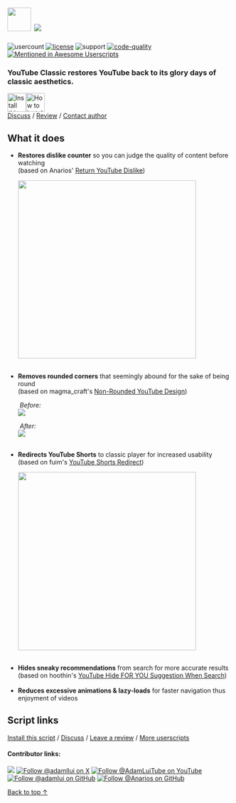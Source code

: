 <h1>
  <picture>
    <source media="(prefers-color-scheme: dark)" srcset="https://media.ytclassic.com/images/logos/youtube-classic/darkmode.png?latest">
    <img height=53 src="https://media.ytclassic.com/images/logos/youtube-classic/lightmode.png?latest">
  </picture>
  <a href="https://twitter.com/intent/tweet?text=Nostalgic%20for%20classic%20YouTube%3F%20This%20userscript%20is%20just%20the%20fix!&url=https://github.com/adamlui/userscripts/tree/master/youtube-classic&hashtags=greasemonkey,userscripts,javascript"><img src="https://img.shields.io/twitter/url/http/shields.io.svg?style=social"></a>
</h1>

![usercount](https://img.shields.io/greasyfork/dt/456132?label=Users&color=brightgreen&style=flat-square)
[![license](https://img.shields.io/badge/License-MIT-orange.svg?style=flat-square)](https://github.com/adamlui/youtube-classic/blob/main/LICENSE.md)
![support](https://img.shields.io/badge/Support-Chrome|Firefox|Edge|Safari|Opera-989898.svg?style=flat-square)
[![code-quality](https://img.shields.io/codefactor/grade/github/adamlui/youtube-classic?label=Code%20Quality&style=flat-square)](https://www.codefactor.io/repository/github/adamlui/youtube-classic)
[![Mentioned in Awesome Userscripts](https://awesome.re/badge-flat.svg)](https://github.com/awesome-scripts/awesome-userscripts#youtube)

<h3><b>YouTube Classic</b> restores YouTube back to its glory days of classic aesthetics.</h3>

<a href="https://greasyfork.org/scripts/456132"><img alt="Install this script" height=42 src="https://media.ytclassic.com/images/buttons/greasy-fork/install-button.svg?latest"></a><a href="https://greasyfork.org/help/installing-user-scripts"><img height=42 alt="How to install" title="How to install" src="https://media.ytclassic.com/images/buttons/greasy-fork/help-button.svg?latest"></a>
<br>
[Discuss](https://github.com/adamlui/youtube-classic/discussions) /
[Review](https://greasyfork.org/scripts/456132/feedback#post-discussion) /
[Contact author](https://github.com/adamlui)

<h2>What it does</h2>
<ul>
  <li><b>Restores dislike counter</b> so you can judge the quality of content before watching<br>
    (based on Anarios' <a href="https://github.com/Anarios/return-youtube-dislike">Return YouTube Dislike</a>)
    <p><img width=400px src="https://media.ytclassic.com/images/screenshots/dislike-counter.png?latest"></li><br>
  <li><b>Removes rounded corners</b> that seemingly abound for the sake of being round<br>
    (based on magma_craft's <a href="https://userstyles.world/style/7243/css-adjustments-fixes-for-non-rounded-youtube-design">Non-Rounded YouTube Design</a>)
    <p><i>&nbsp;Before:</i><br>
      <img src="https://media.ytclassic.com/images/screenshots/youtube-modern-ui.png?latest">
    <p><i>&nbsp;After:</i><br>
      <img src="https://media.ytclassic.com/images/screenshots/youtube-classic-ui.png?latest"></li><br>
  <li><b>Redirects YouTube Shorts</b> to classic player for increased usability<br>
    (based on fuim's <a href="https://greasyfork.org/scripts/439993-youtube-shorts-redirect">YouTube Shorts Redirect</a>)
    <p><img width=400 src="https://media.ytclassic.com/images/screenshots/shorts-redir.png?latest"></li><br>
  <li><b>Hides sneaky recommendations</b> from search for more accurate results<br>
    (based on hoothin's <a href="https://greasyfork.org/scripts/441189-youtube-hide-for-you-suggestion-when-search">
      YouTube Hide FOR YOU Suggestion When Search</a>)</li><br>
  <li><b>Reduces excessive animations & lazy-loads</b> for faster navigation thus enjoyment of videos</li>
</ul>

## Script links

[Install this script](https://greasyfork.org/scripts/456132) /
[Discuss](https://github.com/adamlui/youtube-classic/discussions) /
[Leave a review](https://greasyfork.org/scripts/456132/feedback#post-discussion) /
[More userscripts](https://github.com/adamlui/userscripts)

#### Contributor links:

[![](https://img.shields.io/mastodon/follow/109387703022229926?domain=https%3A%2F%2Felonsucks.org&style=social)](https://elonsucks.org/@adam?utm_source=youtube_classic&utm_content=github_shield "Follow @adam on Mastodon")
[![](https://img.shields.io/badge/Follow%20@adamllui-2.2k-blue?logo=x&style=social "Follow @adamllui on X")](https://x.com/intent/user?screen_name=adamllui)
[![](https://img.shields.io/youtube/channel/subscribers/UCgBMqK7SRL5R__3qM-YAcSg?label=Follow%20%40adamluitube&style=social "Follow @AdamLuiTube on YouTube")](https://www.youtube.com/AdamLuiTube?sub_confirmation=1)
[![](https://img.shields.io/github/followers/adamlui?label=Follow%20%40adamlui&style=social "Follow @adamlui on GitHub")](https://github.com/adamlui)
[![](https://img.shields.io/github/followers/Anarios?label=Follow%20%40Anarios&style=social "Follow @Anarios on GitHub")](https://github.com/Anarios)


<a href="#--------------">Back to top ↑</a>

